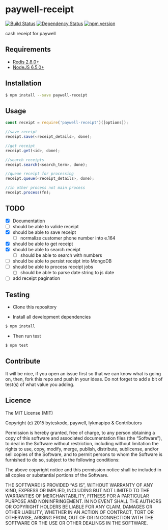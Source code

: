 paywell-receipt
================

[![Build Status](https://travis-ci.org/paywell/paywell-receipt.svg?branch=master)](https://travis-ci.org/paywell/paywell-receipt)
[![Dependency Status](https://img.shields.io/david/paywell/paywell-receipt.svg?style=flat)](https://david-dm.org/paywell/paywell-receipt)
[![npm version](https://badge.fury.io/js/paywell-receipt.svg)](https://badge.fury.io/js/paywell-receipt)

cash receipt for paywell

## Requirements
- [Redis 2.8.0+](http://redis.io/)
- [NodeJS 6.5.0+](https://nodejs.org/en/)

## Installation
```sh
$ npm install --save paywell-receipt
```

## Usage
```js
const receipt = require('paywell-receipt')([options]);

//save receipt
receipt.save(<receipt_details>, done);

//get receipt
receipt.get(<id>, done);

//search receipts
receipt.search(<search_term>, done);

//queue receipt for processing
receipt.queue(<receipt_details>, done);

//in other process not main process
receipt.process(fn);
```

## TODO
- [x] Documentation
- [ ] should be able to valide receipt
- [x] should be able to save receipt
    + [ ] normalize customer phone number into e.164 
- [x] should be able to get receipt
- [x] should be able to search receipt
    + [ ] should be able to search with numbers 
- [ ] should be able to persist receipt into MongoDB
- [ ] should be able to process receipt jobs
    + [ ] should be able to parse date string to js date
- [ ] add receipt pagination 

## Testing
* Clone this repository

* Install all development dependencies
```sh
$ npm install
```

* Then run test
```sh
$ npm test
```

## Contribute
It will be nice, if you open an issue first so that we can know what is going on, then, fork this repo and push in your ideas. Do not forget to add a bit of test(s) of what value you adding.

## Licence
The MIT License (MIT)

Copyright (c) 2015 byteskode, paywell, lykmapipo & Contributors

Permission is hereby granted, free of charge, to any person obtaining a copy of this software and associated documentation files (the “Software”), to deal in the Software without restriction, including without limitation the rights to use, copy, modify, merge, publish, distribute, sublicense, and/or sell copies of the Software, and to permit persons to whom the Software is furnished to do so, subject to the following conditions:

The above copyright notice and this permission notice shall be included in all copies or substantial portions of the Software.

THE SOFTWARE IS PROVIDED “AS IS”, WITHOUT WARRANTY OF ANY KIND, EXPRESS OR IMPLIED, INCLUDING BUT NOT LIMITED TO THE WARRANTIES OF MERCHANTABILITY, FITNESS FOR A PARTICULAR PURPOSE AND NONINFRINGEMENT. IN NO EVENT SHALL THE AUTHORS OR COPYRIGHT HOLDERS BE LIABLE FOR ANY CLAIM, DAMAGES OR OTHER LIABILITY, WHETHER IN AN ACTION OF CONTRACT, TORT OR OTHERWISE, ARISING FROM, OUT OF OR IN CONNECTION WITH THE SOFTWARE OR THE USE OR OTHER DEALINGS IN THE SOFTWARE. 